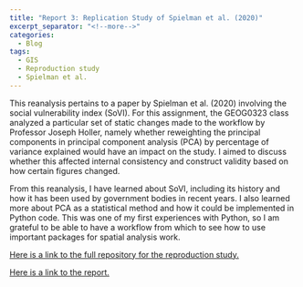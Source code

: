 ```yaml
---
title: "Report 3: Replication Study of Spielman et al. (2020)"
excerpt_separator: "<!--more-->"
categories:
  - Blog
tags:
  - GIS
  - Reproduction study
  - Spielman et al.
---
```


This reanalysis pertains to a paper by Spielman et al. (2020) involving the social vulnerability index (SoVI). For this assignment, the GEOG0323 class analyzed a particular set of static changes made to the workflow by Professor Joseph Holler, namely whether reweighting the principal components in principal component analysis (PCA) by percentage of variance explained would have an impact on the study. I aimed to discuss whether this affected internal consistency and construct validity based on how certain figures changed.

From this reanalysis, I have learned about SoVI, including its history and how it has been used by government bodies in recent years. I also learned more about PCA as a statistical method and how it could be implemented in Python code. This was one of my first experiences with Python, so I am grateful to be able to have a workflow from which to see how to use important packages for spatial analysis work.

[Here is a link to the full repository for the reproduction study.](https://github.com/andya17/RPl-Spielman-2020)

[Here is a link to the report.](https://andya17.github.io/RPl-Spielman-2020/) 
